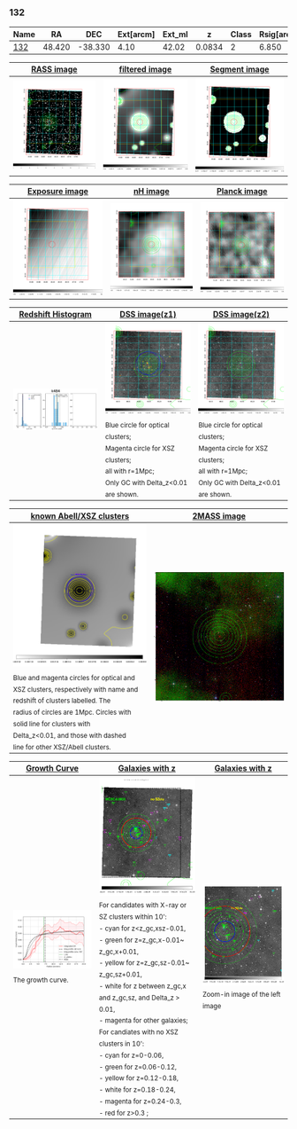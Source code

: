 <div STYLE="page-break-after: always;"></div>

### 132

|Name          |RA          |DEC      | Ext[arcm] | Ext_ml | z    | Class| Rsig[arcmin] | CRsig[c/s] | CR500[c/s] | R500[Mpc] |L500[erg/s]|F500[erg/s/cm^2]| M500[Msun]|Tx[keV]|beta|GC(XSZ,Delta_z<0.01)| GC(OPT,Delta_z<0.01)|GC|alias|
|--------------|------------|------------|---|---|-----------|--------|------|------|----|----|----|----|----|----|----|----|----|----|---|
|[132](script/132.md)     | 48.420       | -38.330       | 4.10    | 42.02   | 0.0834 | 2   | 6.850 |0.077 |0.077 |0.682 |2.513e+43 |1.458e-12 |9.770e+13 |2.166 |2.224 |MCXC, |Wen, |MCXC, |k484|

|[RASS image](../image/132/132_img.pdf)|[filtered image](../image/132/132_fil.pdf)|[Segment image](../image/132/132_seg.pdf)|
|-------------------|--------------------|-------------------|
| <img src="../image/132/132_img.png" width="300">  | <img src="../image/132/132_fil.png" width="300">   | <img src="../image/132/132_seg.png" width="300">  |

|[Exposure image](../image/132/132_mex.pdf)| [nH image](../image/132/132_nh.pdf)| [Planck image](../image/132/132_p.pdf)|
|-------------------|--------------------|-------------------|
|<img src="../image/132/132_mex.png" width="300">   | <img src="../image/132/132_nh.png" width="300">    | <img src="../image/132/132_p.png" width="300"> |

|[Redshift Histogram](../image/132/132_zg.pdf) | [DSS image(z1)](../image/132/132_dss_z1.pdf)      |  [DSS image(z2)](../image/132/132_dss_z2.pdf)    |
|-------------------|--------------------|-------------------|
|<img src="../image/132/132_zg.png" width="300"> |<img src="../image/132/132_dss_z1.png" width="300"> <sub><br>Blue circle for optical clusters; <br>Magenta circle for XSZ clusters; <br>all with r=1Mpc; <br>Only GC with Delta_z<0.01 are shown. </sub>| <img src="../image/132/132_dss_z2.png" width="300"><sub><br>Blue circle for optical clusters; <br>Magenta circle for XSZ clusters; <br>all with r=1Mpc; <br>Only GC with Delta_z<0.01 are shown. </sub> |

|[known Abell/XSZ clusters](../image/132/132_m.pdf) | [2MASS image](../image/132/132_2mass.pdf)      |
|-------------------|-------------------|
|<img src=../image/132/132_m.png width="300"> <sub><br>Blue and magenta circles for optical and <br>XSZ clusters, respectively with name and <br>redshift of clusters labelled. The <br>radius of circles are 1Mpc. Circles with <br>solid line for clusters with <br>Delta_z<0.01, and those with dashed <br>line for other XSZ/Abell clusters.        </sub>|<img src="../image/132/132_2mass.png" width="300">  |

|[Growth Curve](../image/132/132_gca_all.png) |[Galaxies with z](../image/132/132_opt_ned.pdf) |[Galaxies with z](../image/132/132_opt_ned_zoom.pdf) |
|-------------------|-------------------|-------------------|
| <img src="../image/132/132_gca_all.png" width="300"> <sub><br>The growth curve.</sub>| <img src=../image/132/132_opt_ned.png width="300"> <br><sub> For candidates with X-ray or SZ clusters within 10': <br> - cyan for z<z_gc,xsz-0.01, <br> - green for z=z_gc,x-0.01~ z_gc,x+0.01, <br> - yellow for z=z_gc,sz-0.01~ z_gc,sz+0.01, <br> - white for z between z_gc,x and z_gc,sz, and Delta_z > 0.01, <br> - magenta for other galaxies; <br>For candiates with no XSZ clusters in 10': <br> - cyan for z=0-0.06, <br> - green for z=0.06-0.12, <br> - yellow for z=0.12-0.18, <br> - white for z=0.18-0.24, <br> - magenta for z=0.24-0.3, <br> - red for z>0.3 ;  </sub>|<img src=../image/132/132_opt_ned_zoom.png width="300">  <br><sub> Zoom-in image of the left image</sub>|




